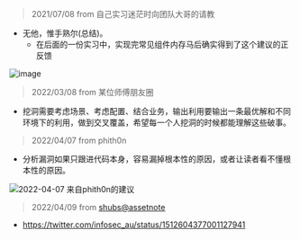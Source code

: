 > 2021/07/08 from 自己实习迷茫时向团队大哥的请教

- 无他，惟手熟尔(总结)。
  - 在后面的一份实习中，实现完常见组件内存马后确实得到了这个建议的正反馈

![image](https://user-images.githubusercontent.com/55024146/162494820-88d4307d-7d86-45b8-ba5a-0832a58c29a1.png)


> 2022/03/08 from 某位师傅朋友圈

- 挖洞需要考虑场景、考虑配置、结合业务，输出利用要输出一条最优解和不同环境下的利用，做到交叉覆盖，希望每一个人挖洞的时候都能理解这些破事。

> 2022/04/07 from phith0n

- 分析漏洞如果只跟进代码本身，容易漏掉根本性的原因，或者让读者看不懂根本性的原因。

![2022-04-07 来自phith0n的建议](https://user-images.githubusercontent.com/55024146/162485704-98f24f3d-3f9f-4ec8-b347-ac485f83d68d.png)

> 2022/04/09 from [shubs@assetnote](https://twitter.com/infosec_au)

- https://twitter.com/infosec_au/status/1512604377001127941
